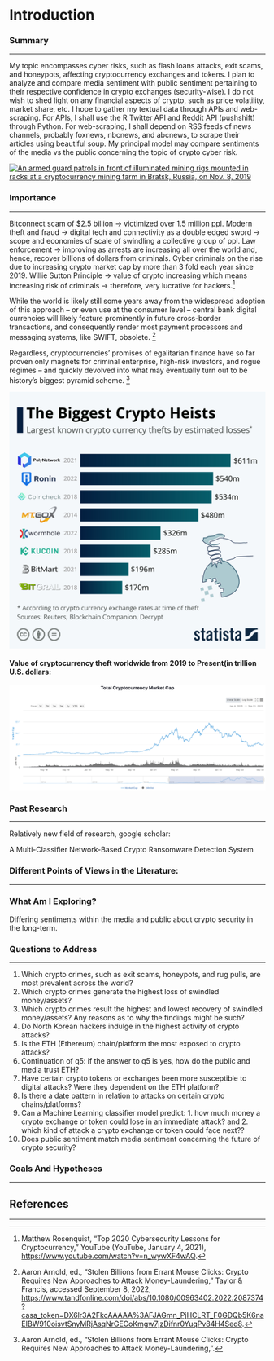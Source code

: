# Introduction

### Summary 
---

My topic encompasses cyber risks, such as flash loans attacks, exit scams, and honeypots, affecting cryptocurrency exchanges and tokens. I plan to analyze and compare media sentiment with public sentiment pertaining to their respective confidence in crypto exchanges (security-wise). I do not wish to shed light on any financial aspects of crypto, such as price volatility, market share, etc. I hope to gather my textual data through APIs and web-scraping. For APIs, I shall use the R Twitter API and Reddit API (pushshift) through Python. For web-scraping, I shall depend on RSS feeds of news channels, probably foxnews, nbcnews, and abcnews, to scrape their articles using beautiful soup. My principal model may compare sentiments of the media vs the public concerning the topic of crypto cyber risk.

[![An armed guard patrols in front of illuminated mining rigs mounted in racks at a cryptocurrency mining farm in Bratsk, Russia, on Nov. 8, 2019](../images/Intro_Crypto_Server.jpeg)](https://www.nbcnews.com/tech/security/bitcoin-crypto-exchange-hacks-little-anyone-can-do-rcna7870)

### Importance
---

Bitconnect scam of $2.5 billion -> victimized over 1.5 million ppl. Modern theft and fraud -> digital tech and connectivity as a double edged sword -> scope and economies of scale of swindling a collective group of ppl. Law enforcement -> improving as arrests are increasing all over the world and, hence, recover billions of dollars from criminals. Cyber criminals on the rise due to increasing crypto market cap by more than 3 fold each year since 2019. Willie Sutton Principle -> value of crypto increasing which means increasing risk of criminals -> therefore, very lucrative for hackers.[^1]


While the world is likely still some years away from the widespread adoption of this approach – or even use at the consumer level – central bank digital currencies will likely feature prominently in future cross-border transactions, and consequently render most payment processors and messaging systems, like SWIFT, obsolete. [^2]


Regardless, cryptocurrencies’ promises of egalitarian finance have so far proven only magnets for criminal enterprise, high-risk investors, and rogue regimes – and quickly devolved into what may eventually turn out to be history’s biggest pyramid scheme. [^3]


[![](../images/Intro_Why_Topic_Matters1.jpeg)](https://www.statista.com/chart/12707/largest-known-crypto-currency-thefts/)
<br /><br />
**Value of cryptocurrency theft worldwide from 2019 to Present(in trillion U.S. dollars:** <br /><br />
[![](../images/Crypto_Mkt_Cap.jpeg)](https://www.statista.com/statistics/730876/cryptocurrency-maket-value/)

### Past Research 
---

Relatively new field of research, google scholar:

A Multi-Classifier Network-Based Crypto Ransomware Detection System

### Different Points of Views in the Literature:
---



### What Am I Exploring?

Differing sentiments within the media and public about crypto security in the long-term.


### Questions to Address
---

1. Which crypto crimes, such as exit scams, honeypots, and rug pulls, are most prevalent across the world?
2. Which crypto crimes generate the highest loss of swindled money/assets? 
3. Which crypto crimes result the highest and lowest recovery of swindled money/assets? Any reasons as to why the findings might be such?
4. Do North Korean hackers indulge in the highest activity of crypto attacks? 
5. Is the ETH (Ethereum) chain/platform the most exposed to crypto attacks?   
6. Continuation of q5: if the answer to q5 is yes, how do the public and media trust ETH?
7. Have certain crypto tokens or exchanges been more susceptible to digital attacks? Were they dependent on the ETH platform?
8. Is there a date pattern in relation to attacks on certain crypto chains/platforms?
9. Can a Machine Learning classifier model predict: 1. how much money a crypto exchange or token could lose in an immediate attack? and 2. which kind of attack a crypto exchange or token could face next??  
10. Does public sentiment match media sentiment concerning the future of crypto security?


### Goals And Hypotheses
---

## References 
---

[^1]: Matthew Rosenquist, “Top 2020 Cybersecurity Lessons for Cryptocurrency,” YouTube (YouTube, January 4, 2021), https://www.youtube.com/watch?v=n_wywXF4wAQ.
[^2]: Aaron Arnold, ed., “Stolen Billions from Errant Mouse Clicks: Crypto Requires New Approaches to Attack Money-Laundering,” Taylor & Francis, accessed September 8, 2022, https://www.tandfonline.com/doi/abs/10.1080/00963402.2022.2087374?casa_token=DX6lr3A2FkcAAAAA%3AFJAGmn_PjHCLRT_F0GDQb5K6naEIBW910oisvtSnyMRjAsqNrGECoKmgw7jzDifnr0YuqPv84H4Sed8.
[^3]: Aaron Arnold, ed., “Stolen Billions from Errant Mouse Clicks: Crypto Requires New Approaches to Attack Money-Laundering,”.